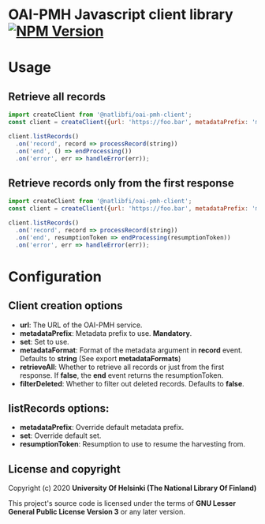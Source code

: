 # OAI-PMH Javascript client library [![NPM Version](https://img.shields.io/npm/v/@natlibfi/oai-pmh-client.svg)](https://npmjs.org/package/@natlibfi/oai-pmh-client)

# Usage
## Retrieve all records
```js
import createClient from '@natlibfi/oai-pmh-client';
const client = createClient({url: 'https://foo.bar', metadataPrefix: 'marc'});

client.listRecords()
  .on('record', record => processRecord(string))
  .on('end', () => endProcessing())
  .on('error', err => handleError(err));
```
## Retrieve records only from the first response
```js
import createClient from '@natlibfi/oai-pmh-client';
const client = createClient({url: 'https://foo.bar', metadataPrefix: 'marc', retrieveAll: false});

client.listRecords()
  .on('record', record => processRecord(string))
  .on('end', resumptionToken => endProcessing(resumptionToken))
  .on('error', err => handleError(err));
```
# Configuration
## Client creation options
- **url**: The URL of the OAI-PMH service.
- **metadataPrefix**: Metadata prefix to use. **Mandatory**.
- **set**: Set to use.
- **metadataFormat**: Format of the metadata argument in **record** event. Defaults to **string** (See export **metadataFormats**)
- **retrieveAll**: Whether to retrieve all records or just from the first response. If **false**, the **end** event returns the resumptionToken.
- **filterDeleted**: Whether to filter out deleted records. Defaults to **false**.
## listRecords options:
- **metadataPrefix**: Override default metadata prefix.
- **set**: Override default set.
- **resumptionToken**: Resumption to use to resume the harvesting from.
## License and copyright

Copyright (c) 2020 **University Of Helsinki (The National Library Of Finland)**

This project's source code is licensed under the terms of **GNU Lesser General Public License Version 3** or any later version.
